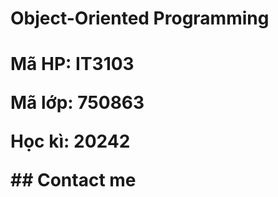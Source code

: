 <p align="center">
<h1>Object-Oriented Programming<h1>
<p>Mã HP: IT3103</p>
<p>Mã lớp: 750863</p>
<p>Học kì: 20242</p>
## Contact me
<a href="https://www.facebook.com/0221.hthanggg"><i class="ri-facebook-fill"></i></a>
<a href="https://www.instagram.com/0221.hthanggg/"><i class="ri-instagram-line"></i></a><br>